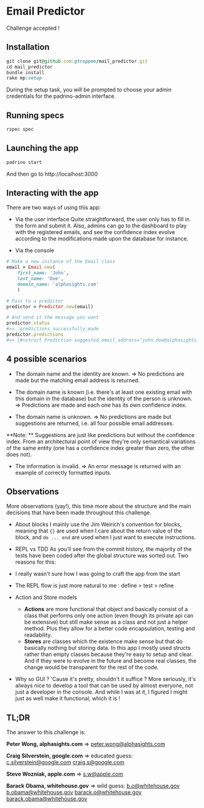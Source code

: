 # Email Predictor

Challenge accepted !

## Installation

```ruby
git clone git@github.com:gtroppee/mail_predictor.git
cd mail_predictor
bundle install
rake mp:setup
```

During the setup task, you will be prompted to choose your admin credentials for the padrino-admin interface.

## Running specs

```ruby
rspec spec
```

## Launching the app

```ruby
padrino start
```
And then go to http://localhost:3000

## Interacting with the app

There are two ways of using this app:

* Via the user interface
Quite straightforward, the user only has to fill in the form and submit it. Also, admins can go to the dashboard to play with the registered emails, and see the confidence index evolve according to the modifications made upon the database for instance.

* Via the console
```ruby
# Make a new instance of the Email class
email = Email.new(
    first_name: 'John',
    last_name: 'Doe', 
    domain_name: 'alphasights.com'
    )

# Pass to a predictor
predictor = Predictor.new(email)

# And send it the message you want
predictor.status 
#=> :predictions_successfully_made
predictor.predictions 
#=> [#<struct Prediction suggested_email_address="john.doe@alphasights.com", confidence_index=100>]
```

## 4 possible scenarios

* The domain name and the identity are known.
=> No predictions are made but the matching email address is returned.

* The domain name is known (i.e. there's at least one existing email with this domain in the database) but the identity of the person is unknown.
=> Predictions are made and each one has its own confidence index.

* The domain name is unknown.
=> No predictions are made but suggestions are returned, i.e. all four possible email addresses.

**Note: ** Suggestions are just like predictions but without the confidence index. From an architectural point of view they're only semantical variations of the same entity (one has a confidence index greater than zero, the other does not). 

* The information is invalid.
=> An error message is returned with an example of correctly formatted inputs.


## Observations

More observations (yay!), this time more about the structure and the main decisions that have been made throughout this challenge.

* About blocks
I mainly use the Jim Weirich's convention for blocks, meaning that `{}` are used when I care about the return value of the block, and `do ... end` are used when I just want to execute instructions.

* REPL vs TDD
As you'll see from the commit history, the majority of the tests have been coded after the global structure was sorted out. Two reasons for this:
 * I really wasn't sure how I was going to craft the app from the start
 * The REPL flow is just more natural to me : define > test > refine

* Action and Store models
    * **Actions** are more functional that object and basically consist of a class that performs only one action (even though its private api can be extensive) but still make sense as a class and not just a helper method. Plus they allow for a better code encapsulation, testing and readability.
    * **Stores** are classes which the existence make sense but that do basically nothing but storing data. In this app I mostly used structs rather than empty classes because they're easy to setup and clear. And if they were to evolve in the future and become real classes, the change would be transparent for the rest of the code.

* Why so GUI ?
'Cause it's pretty, shouldn't it suffice ? More seriously, it's always nice to develop a tool that can be used by almost everyone, not just a developer in the console. And while I was at it, I figured I might just as well make it functional, which it is !


## TL;DR

The answer to this challenge is:

**Peter Wong, alphasights.com**
=> peter.wong@alphasights.com

**Craig Silverstein, google.com**
=> educated guess: 
c.silverstein@google.com
craig.s@google.com

**Steve Wozniak, apple.com**
=> s.w@apple.com

**Barack Obama, whitehouse.gov**
=> wild guess: 
b.o@whitehouse.gov 
b.obama@whitehouse.gov 
barack.o@whitehouse.gov 
barack.obama@whitehouse.gov

